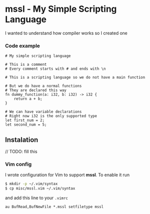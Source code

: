 # mssl - My Simple Scripting Language

I wanted to understand how compiler works so I created one

### Code example

```
# My simple scripting language

# This is a comment
# Every comment starts with # and ends with \n

# This is a scripting language so we do not have a main function

# But we do have a normal functions
# They are declared this way
fn dummy_function(a: i32, b: i32) -> i32 {
    return a + b;
}

# We can have variable declarations
# Right now i32 is the only supported type
let first_num = 2;
let second_num = 5;
```

## Instalation

// TODO: fill this

### Vim config

I wrote configuration for Vim to support **mssl**. To enable it run
```sh
$ mkdir -p ~/.vim/syntax
$ cp misc/mssl.vim ~/.vim/syntax
```

and add this line to your `.vimrc`

```vim
au BufRead,BufNewFile *.mssl setfiletype mssl
```

